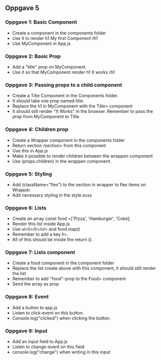 ## Oppgave 5
### Oppgave 1: Basic Component
* Create a component in the components folder
* Use it to render h1 My first Component /h1
* Use MyComponent in App.js

### Oppgave 2: Basic Prop
* Add a "title" prop on MyComponent. 
* Use it so that MyComponent render h1 It works /h1

### Oppgave 3: Passing props to a child component
* Create a Title Component in the Components folder.
* It should take one prop named title.
* Replace the h1 in MyComponent with the Title> component 
* It should still render "It Works" in the browser. Remember to pass the prop from MyComponent to Title

### Oppgave 4: Children prop
* Create a Wrapper component in the components folder
* Return section /section> from this component
* Use this in App.js
* Make it possible to render children between the wrappen component
* Use (props.children) in the wrappen component.

### Oppgave 5: Styling
* Add (className="flex") to the section in wrapper to flex items on Wrapper.
* Add necessary styling in the style.scss

### Oppgave 6: Lists
* Create an array const food =['Pizza', 'Hamburger', 'Coke];
* Render this list inside App.js 
* Use ul>li>/li>/ul> and food.map()
* Remember to add a key li>.
* All of this should be inside the return ().

### Oppgave 7: Lists component
* Create a food component in the component folder
* Replace the list create above with this component, it should still render the list 
* Remember to add "food"-prop to the Food> component
* Send the array as prop 

### Oppgave 8: Event
* Add a button to app.js
* Listen to click-event on this button. 
* Console.log("clicked") when clicking the button.

### Oppgave 9: Input
* Add an input field to App.js
* Listen to change-event on this field 
* console.log("change") when writing in this input